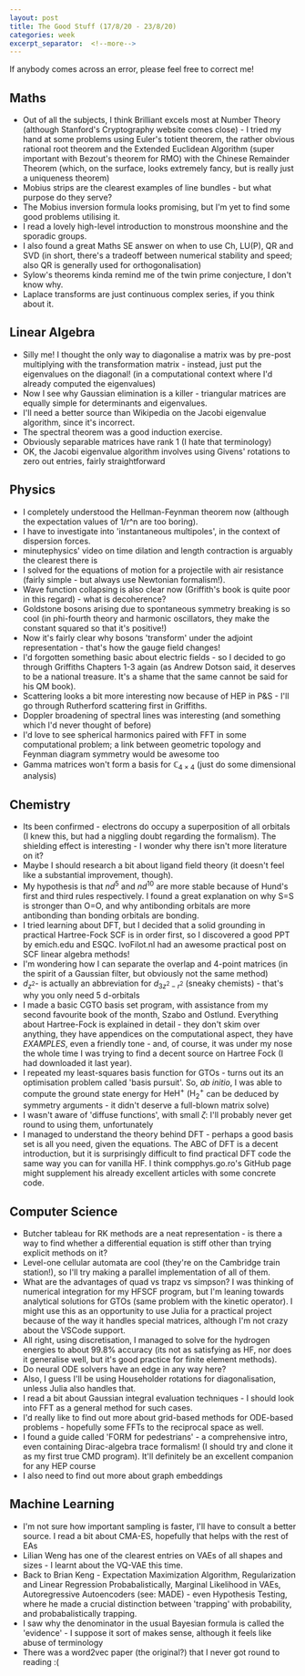 ```yaml
---
layout: post
title: The Good Stuff (17/8/20 - 23/8/20)
categories: week
excerpt_separator:  <!--more-->
---
```


If anybody comes across an error, please feel free to correct me!

## Maths

- Out of all the subjects, I think Brilliant excels most at Number Theory (although Stanford's Cryptography website comes close) - I tried my hand at some problems using Euler's totient theorem, the rather obvious rational root theorem and the Extended Euclidean Algorithm (super important with Bezout's theorem for RMO) with the Chinese Remainder Theorem (which, on the surface, looks extremely fancy, but is really just a uniqueness theorem) 
- Mobius strips are the clearest examples of line bundles - but what purpose do they serve? 
-  The Mobius inversion formula looks promising, but I'm yet to find some good problems utilising it. 
- I read a lovely high-level introduction to monstrous moonshine and the sporadic groups. 
- I also found a great Maths SE answer on when to use Ch, LU(P), QR and SVD (in short, there's a tradeoff between numerical stability and speed; also QR is generally used for orthogonalisation)
-  Sylow's theorems kinda remind me of the twin prime conjecture, I don't know why. 
-  Laplace transforms are just continuous complex series, if you think about it.

## Linear Algebra
- Silly me! I thought the only way to diagonalise a matrix was by pre-post multiplying with the transformation matrix - instead, just put the eigenvalues on the diagonal! (in a computational context where I'd already computed the eigenvalues)
-  Now I see why Gaussian elimination is a killer - triangular matrices are equally simple for determinants and eigenvalues. 
- I'll need a better source than Wikipedia on the Jacobi eigenvalue algorithm, since it's incorrect. 
- The spectral theorem was a good induction exercise. 
-  Obviously separable matrices have rank 1 (I hate that terminology) 
-  OK, the Jacobi eigenvalue algorithm involves using Givens' rotations to zero out entries, fairly straightforward

## Physics
- I completely understood the Hellman-Feynman theorem now (although the expectation values of 1/r^n are too boring). 
- I have to investigate into 'instantaneous multipoles', in the context of dispersion forces.
- minutephysics' video on time dilation and length contraction is arguably the clearest there is 
-  I solved for the equations of motion for a projectile with air resistance (fairly simple - but always use Newtonian formalism!). 
- Wave function collapsing is also clear now (Griffith's book is quite poor in this regard) - what is decoherence? 
- Goldstone bosons arising due to spontaneous symmetry breaking is so cool (in phi-fourth theory and harmonic oscillators, they make the constant squared so that it's positive!) 
-  Now it's fairly clear why bosons 'transform' under the adjoint representation - that's how the gauge field changes!
-  I'd forgotten something basic about electric fields - so I decided to go through Griffiths Chapters 1-3 again (as Andrew Dotson said, it deserves to be a national treasure. It's a shame that the same cannot be said for his QM book). 
- Scattering looks a bit more interesting now because of HEP in P&S - I'll go through Rutherford scattering first in Griffiths. 
- Doppler broadening of spectral lines was interesting (and something which I'd never thought of before) 
-  I'd love to see spherical harmonics paired with FFT in some computational problem; a link between geometric topology and Feynman diagram symmetry would be awesome too 
- Gamma matrices won't form a basis for $\mathbb{C}_{4\times4}$ (just do some dimensional analysis)

## Chemistry
- Its been confirmed - electrons do occupy a superposition of all orbitals (I knew this, but had a niggling doubt regarding the formalism). The shielding effect is interesting - I wonder why there isn't more literature on it? 
- Maybe I should research a bit about ligand field theory (it doesn't feel like a substantial improvement, though). 
- My hypothesis is that $nd^5$ and $nd^{10}$ are more stable because of Hund's first and third rules respectively. I found a great explanation on why $\text{S=S}$ is stronger than $\text{O=O}$, and why antibonding orbitals are more antibonding than bonding orbitals are bonding. 
- I tried learning about DFT, but I decided that a solid grounding in practical Hartree-Fock SCF is in order first, so I discovered a good PPT by emich.edu and ESQC. IvoFilot.nl had an awesome practical post on SCF linear algebra methods! 
- I'm wondering how I can separate the overlap and 4-point matrices (in the spirit of a Gaussian filter, but obviously not the same method) 
-  $d_{z^2}$- is actually an abbreviation for $d_{3z^2 - r^2}$ (sneaky chemists) - that's why you only need 5 d-orbitals 
- I made a basic CGTO basis set program, with assistance from my second favourite book of the month, Szabo and Ostlund. Everything about Hartree-Fock is explained in detail - they don't skim over anything, they have appendices on the computational aspect, they have _EXAMPLES_, even a friendly tone - and, of course, it was under my nose the whole time I was trying to find a decent source on Hartree Fock (I had downloaded it last year). 
-  I repeated my least-squares basis function for GTOs - turns out its an optimisation problem called 'basis pursuit'. So, _ab initio_, I was able to compute the ground state energy for $\text{HeH}^+$ ($\text{H}_2^+$ can be deduced by symmetry arguments - it didn't deserve a full-blown matrix solve)
- I wasn't aware of 'diffuse functions', with small $\zeta$: I'll probably never get round to using them, unfortunately
- I managed to understand the theory behind DFT - perhaps a good basis set is all you need, given the equations. The ABC of DFT is a decent introduction, but it is surprisingly difficult to find practical DFT code the same way you can for vanilla HF. I think compphys.go.ro's GitHub page might supplement his already excellent articles with some concrete code.
## Computer Science 
- Butcher tableau for RK methods are a neat representation - is there a way to find whether a differential equation is stiff other than trying explicit methods on it? 
- Level-one cellular automata are cool (they're on the Cambridge train station!), so I'll try making a parallel implementation of all of them. 
- What are the advantages of quad vs trapz vs simpson? I was thinking of numerical integration for my HFSCF program, but I'm leaning towards analytical solutions for GTOs (same problem with the kinetic operator). I might use this as an opportunity to use Julia for a practical project because of the way it handles special matrices, although I'm not crazy about the VSCode support. 
- All right, using discretisation, I managed to solve for the hydrogen energies to about 99.8% accuracy (its not as satisfying as HF, nor does it generalise well, but it's good practice for finite element methods). 
- Do neural ODE solvers have an edge in any way here? 
- Also, I guess I'll be using Householder rotations for diagonalisation, unless Julia also handles that. 
- I read a bit about Gaussian integral evaluation techniques - I should look into FFT as a general method for such cases. 
-  I'd really like to find out more about grid-based methods for ODE-based problems - hopefully some FFTs to the reciprocal space as well. 
- I found a guide called 'FORM for pedestrians' - a comprehensive intro, even containing Dirac-algebra trace formalism! (I should try and clone it as my first true CMD program). It'll definitely be an excellent companion for any HEP course
- I also need to find out more about graph embeddings
## Machine Learning
- I'm not sure how important sampling is faster, I'll have to consult a better source. I read a bit about CMA-ES, hopefully that helps with the rest of EAs 
- Lilian Weng has one of the clearest entries on VAEs of all shapes and sizes - I learnt about the VQ-VAE this time. 
-  Back to Brian Keng - Expectation Maximization Algorithm, Regularization and Linear Regression Probabalistically, Marginal Likelihood in VAEs, Autoregressive Autoencoders (see: MADE) - even Hypothesis Testing, where he made a crucial distinction between 'trapping' with probability, and probabalistically trapping. 
- I saw why the denominator in the usual Bayesian formula is called the 'evidence' - I suppose it sort of makes sense, although it feels like abuse of terminology
- There was a word2vec paper (the original?) that I never got round to reading :(
